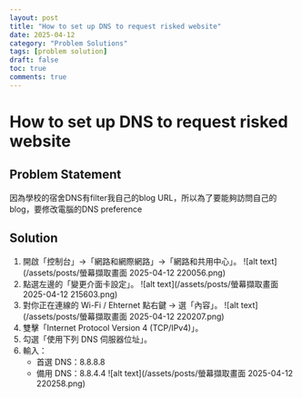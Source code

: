 ```yaml
---
layout: post
title: "How to set up DNS to request risked website"
date: 2025-04-12
category: "Problem Solutions"
tags: [problem solution]
draft: false
toc: true
comments: true
---
```


# How to set up DNS to request risked website
## Problem Statement
因為學校的宿舍DNS有filter我自己的blog URL，所以為了要能夠訪問自己的blog，要修改電腦的DNS preference
<!-- more -->

## Solution
1. 開啟「控制台」→「網路和網際網路」→「網路和共用中心」。
    ![alt text](/assets/posts/螢幕擷取畫面 2025-04-12 220056.png)
2. 點選左邊的「變更介面卡設定」。
    ![alt text](/assets/posts/螢幕擷取畫面 2025-04-12 215603.png)
3. 對你正在連線的 Wi-Fi / Ehternet 點右鍵 → 選「內容」。
    ![alt text](/assets/posts/螢幕擷取畫面 2025-04-12 220207.png)
4. 雙擊「Internet Protocol Version 4 (TCP/IPv4)」。
5. 勾選「使用下列 DNS 伺服器位址」。
6. 輸入：
    * 首選 DNS：8.8.8.8
    * 備用 DNS：8.8.4.4
    ![alt text](/assets/posts/螢幕擷取畫面 2025-04-12 220258.png)
